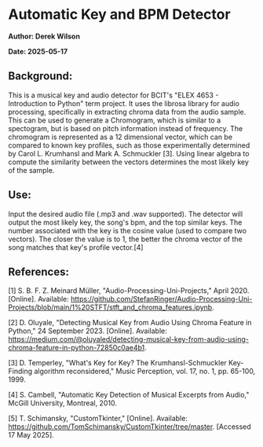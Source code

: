 # **Automatic Key and BPM Detector**
**Author: Derek Wilson**

**Date: 2025-05-17**

## **Background:**

This is a musical key and audio detector for BCIT's "ELEX 4653 - Introduction to Python" term project. It uses the librosa library for audio processing, specifically in extracting chroma data from the audio sample. This can be used to generate a Chromogram, which is similar to a spectogram, but is based on pitch information instead of frequency. The chromogram is represented as a 12 dimensional vector, which can be compared to known key profiles, such as those experimentally determined by Carol L. Krumhansl and Mark A. Schmuckler [3]. Using linear algebra to compute the similarity between the vectors determines the most likely key of the sample.

## **Use:**

Input the desired audio file (.mp3 and .wav supported). The detector will output the most likely key, the song's bpm, and the top similar keys. The number associated with the key is the cosine value (used to compare two vectors). The closer the value is to 1, the better the chroma vector of the song matches that key's profile vector.[4]


## **References:**

[1] 	S. B. F. Z. Meinard Müller, "Audio-Processing-Uni-Projects," April 2020. [Online]. Available: https://github.com/StefanRinger/Audio-Processing-Uni-Projects/blob/main/1%20STFT/stft_and_chroma_features.ipynb.

[2] 	D. Oluyale, "Detecting Musical Key from Audio Using Chroma Feature in Python," 24 September 2023. [Online]. Available: https://medium.com/@oluyaled/detecting-musical-key-from-audio-using-chroma-feature-in-python-72850c0ae4b1.

[3] 	D. Temperley, "What's Key for Key? The Krumhansl-Schmuckler Key-Finding algorithm reconsidered," Music Perception, vol. 17, no. 1, pp. 65-100, 1999. 

[4] 	S. Cambell, "Automatic Key Detection of Musical Excerpts from Audio," McGill University, Montreal, 2010.

[5] 	T. Schimansky, "CustomTkinter," [Online]. Available: https://github.com/TomSchimansky/CustomTkinter/tree/master. [Accessed 17 May 2025].


